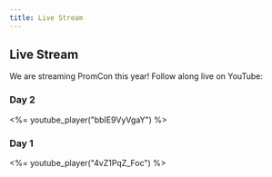 ```yaml
---
title: Live Stream
---
```


## Live Stream

We are streaming PromCon this year! Follow along live on YouTube:

### Day 2

<%= youtube_player("bbIE9VyVgaY") %>

### Day 1

<%= youtube_player("4vZ1PqZ_Foc") %>
